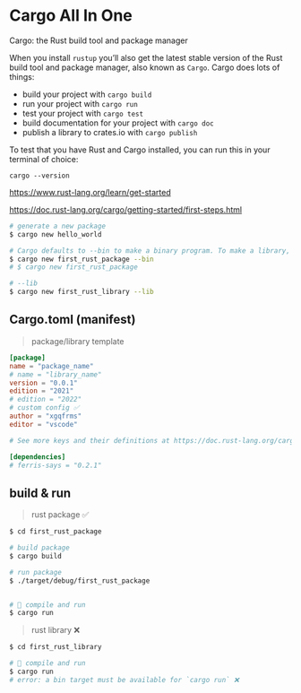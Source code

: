 # Cargo All In One

Cargo: the Rust build tool and package manager

When you install `rustup` you’ll also get the latest stable version of the Rust build tool and package manager, also known as `Cargo`. 
Cargo does lots of things:

* build your project with `cargo build`
* run your project with `cargo run`
* test your project with `cargo test`
* build documentation for your project with `cargo doc`
* publish a library to crates.io with `cargo publish`

To test that you have Rust and Cargo installed, you can run this in your terminal of choice:

`cargo --version`

https://www.rust-lang.org/learn/get-started

https://doc.rust-lang.org/cargo/getting-started/first-steps.html

```sh
# generate a new package
$ cargo new hello_world

# Cargo defaults to --bin to make a binary program. To make a library, we would pass --lib, instead.
$ cargo new first_rust_package --bin
# $ cargo new first_rust_package

# --lib
$ cargo new first_rust_library --lib

```

## Cargo.toml (manifest)

> package/library template

```toml
[package]
name = "package_name"
# name = "library_name"
version = "0.0.1"
edition = "2021"
# edition = "2022"
# custom config ✅
author = "xgqfrms"
editor = "vscode"

# See more keys and their definitions at https://doc.rust-lang.org/cargo/reference/manifest.html

[dependencies]
# ferris-says = "0.2.1"


```


## build & run

> rust package ✅

```sh
$ cd first_rust_package 

# build package
$ cargo build

# run package
$ ./target/debug/first_rust_package


# 🚀 compile and run
$ cargo run

```

> rust library ❌

```sh
$ cd first_rust_library

# 🚀 compile and run
$ cargo run
# error: a bin target must be available for `cargo run` ❌
```
